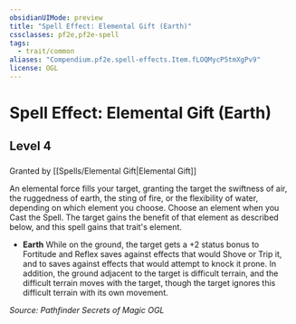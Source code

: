 ```yaml
---
obsidianUIMode: preview
title: "Spell Effect: Elemental Gift (Earth)"
cssclasses: pf2e,pf2e-spell
tags:
  - trait/common
aliases: "Compendium.pf2e.spell-effects.Item.fLOQMycP5tmXgPv9"
license: OGL
---
```

# Spell Effect: Elemental Gift (Earth)
## Level 4
### 






Granted by [[Spells/Elemental Gift|Elemental Gift]]

An elemental force fills your target, granting the target the swiftness of air, the ruggedness of earth, the sting of fire, or the flexibility of water, depending on which element you choose. Choose an element when you Cast the Spell. The target gains the benefit of that element as described below, and this spell gains that trait's element.

*   **Earth** While on the ground, the target gets a +2 status bonus to Fortitude and Reflex saves against effects that would Shove or Trip it, and to saves against effects that would attempt to knock it prone. In addition, the ground adjacent to the target is difficult terrain, and the difficult terrain moves with the target, though the target ignores this difficult terrain with its own movement.

*Source: Pathfinder Secrets of Magic*
*OGL*